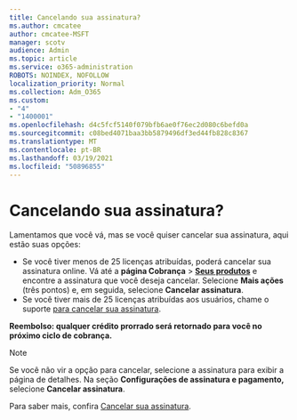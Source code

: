 ```yaml
---
title: Cancelando sua assinatura?
ms.author: cmcatee
author: cmcatee-MSFT
manager: scotv
audience: Admin
ms.topic: article
ms.service: o365-administration
ROBOTS: NOINDEX, NOFOLLOW
localization_priority: Normal
ms.collection: Adm_O365
ms.custom:
- "4"
- "1400001"
ms.openlocfilehash: d4c5fcf5140f079bfb6ae0f76ec2d080c6befd0a
ms.sourcegitcommit: c08bed4071baa3bb5879496df3ed44fb828c8367
ms.translationtype: MT
ms.contentlocale: pt-BR
ms.lasthandoff: 03/19/2021
ms.locfileid: "50896855"
---
```

# <a name="canceling-your-subscription"></a>Cancelando sua assinatura?

Lamentamos que você vá, mas se você quiser cancelar sua assinatura, aqui estão suas opções:
  
- Se você tiver menos de 25 licenças atribuídas, poderá cancelar sua assinatura online. Vá até a **página Cobrança** \> **[Seus produtos](https://go.microsoft.com/fwlink/p/?linkid=842054)** e encontre a assinatura que você deseja cancelar. Selecione **Mais ações** (três pontos) e, em seguida, selecione **Cancelar assinatura**.
- Se você tiver mais de 25 licenças atribuídas aos usuários, chame o suporte [para cancelar sua assinatura](https://docs.microsoft.com/microsoft-365/admin/contact-support-for-business-products?view=o365-worldwide).
  
**Reembolso: qualquer crédito prorrado será retornado para você no próximo ciclo de cobrança.**

> [!NOTE]
> Se você não vir a opção para cancelar, selecione a assinatura para exibir a página de detalhes. Na seção **Configurações de assinatura e pagamento,** selecione **Cancelar assinatura**.

Para saber mais, confira [Cancelar sua assinatura](https://docs.microsoft.com/microsoft-365/commerce/subscriptions/cancel-your-subscription).
